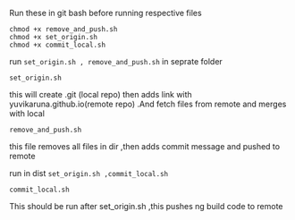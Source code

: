 Run these in git bash before running respective files

```
chmod +x remove_and_push.sh
chmod +x set_origin.sh
chmod +x commit_local.sh

```

run  ```set_origin.sh , remove_and_push.sh``` in seprate folder

```set_origin.sh ```

this will create .git (local repo) then adds link with yuvikaruna.github.io(remote repo) .And fetch files from remote and merges with local


```remove_and_push.sh ```

this file removes all files in dir ,then adds commit message and pushed to remote


run in dist ```set_origin.sh ,commit_local.sh ```

``` commit_local.sh ``` 

This should be run after set_origin.sh ,this pushes ng build code to remote
